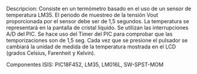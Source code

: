 Descripcion:
	Consiste en un termómetro basado en el uso de un sensor de temperatura LM35. 
	El periodo de muestreo de la tensión Vout proporcionada por el sensor debe ser de 1,5 segundos. 
	La temperatura se representará en la pantalla de cristal líquido.
	Se utilizan las interrupciones A/D del PIC.
	Se hace uso del Timer del PIC para comprobar que las temporizaciones son de 1,5 seg.
	Cada vez que se presione el pulsador se cambiará la unidad de medida de la temperatura mostrada en el LCD (grados Celsius, Farenheit y Kelvin).
	
	
Componentes ISIS: 
	PIC18F452, LM35, LM016L, SW-SPST-MOM
